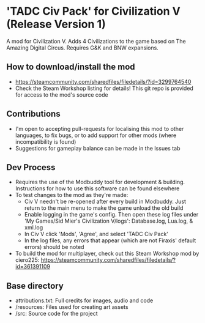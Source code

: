 # 'TADC Civ Pack' for Civilization V (Release Version 1)
A mod for Civilization V. Adds 4 Civilizations to the game based on The Amazing Digital Circus. Requires G&K and BNW expansions.

## How to download/install the mod
- https://steamcommunity.com/sharedfiles/filedetails/?id=3299764540
- Check the Steam Workshop listing for details! This git repo is provided for access to the mod's source code

## Contributions
- I'm open to accepting pull-requests for localising this mod to other languages, to fix bugs, or to add support for other mods (where incompatibility is found)
- Suggestions for gameplay balance can be made in the Issues tab

## Dev Process
- Requires the use of the Modbuddy tool for development & building. Instructions for how to use this software can be found elsewhere
- To test changes to the mod as they're made:
    - Civ V needn't be re-opened after every build in Modbuddy. Just return to the main menu to make the game unload the old build
    - Enable logging in the game's config. Then open these log files under 'My Games/Sid Mier's Civilization V/logs': Database.log, Lua.log, & xml.log
    - In Civ V click 'Mods', 'Agree', and select 'TADC Civ Pack'
    - In the log files, any errors that appear (which are not Firaxis' default errors) should be noted
- To build the mod for multiplayer, check out this Steam Workshop mod by ciero225: https://steamcommunity.com/sharedfiles/filedetails/?id=361391109

## Base directory
- attributions.txt: Full credits for images, audio and code
- /resources: Files used for creating art assets
- /src: Source code for the project